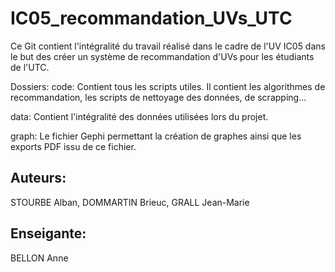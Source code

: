 # IC05_recommandation_UVs_UTC
 Ce Git contient l'intégralité du travail réalisé dans le cadre de l'UV IC05 dans le but des créer un système de recommandation d'UVs pour les étudiants de l'UTC.

Dossiers:
code: Contient tous les scripts utiles. Il contient les algorithmes de recommandation, les scripts de nettoyage des données, de scrapping...

data: Contient l'intégralité des données utilisées lors du projet.

graph: Le fichier Gephi permettant la création de graphes ainsi que les exports PDF issu de ce fichier.

## Auteurs:
STOURBE Alban, DOMMARTIN Brieuc, GRALL Jean-Marie

## Enseigante:
BELLON Anne

